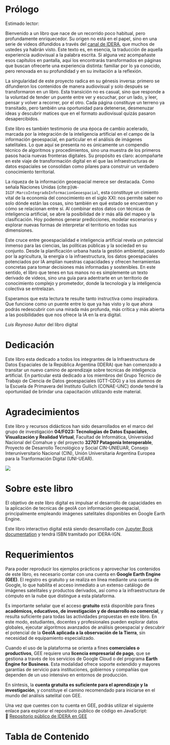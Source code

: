 # Prólogo

Estimado lector:

Bienvenido a un libro que nace de un recorrido poco habitual, pero profundamente enriquecedor. Su origen no está en el papel, sino en una serie de videos difundidos a través del [canal de IDERA](https://www.youtube.com/results?search_query=idera+argentina), que muchos de ustedes ya habrán visto. Este texto es, en esencia, la traducción de aquella experiencia audiovisual a la palabra escrita. Si alguna vez acompañaste esos capítulos en pantalla, aquí los encontrarás transformados en páginas que buscan ofrecerte una experiencia distinta: familiar por lo ya conocido, pero renovada en su profundidad y en su invitación a la reflexión.

La singularidad de este proyecto radica en su génesis inversa: primero se difundieron los contenidos de manera audiovisual y solo después se transformaron en un libro. Esta transición no es casual, sino que responde a la voluntad de tender un puente entre ver y escuchar, por un lado, y leer, pensar y volver a recorrer, por el otro. Cada página constituye un terreno ya transitado, pero también una oportunidad para detenerse, desmenuzar ideas y descubrir matices que en el formato audiovisual quizás pasaron desapercibidos.

Este libro es también testimonio de una época de cambio acelerado, marcada por la integración de la inteligencia artificial en el campo de la información geoespacial, en particular en el análisis de imágenes satelitales. Lo que aquí se presenta no es únicamente un compendio técnico de algoritmos y procedimientos, sino una muestra de los primeros pasos hacia nuevas fronteras digitales. Su propósito es claro: acompañarte en este viaje de transformación digital en el que las infraestructuras de datos espaciales se consolidan como pilares para construir un verdadero conocimiento territorial.

La riqueza de la información geoespacial merece ser destacada. Como señala Naciones Unidas {cite:p}`UN-IGIF:MarcoIntegradoInformacionGeoespacial`, esta constituye un cimiento vital de la economía del conocimiento en el siglo XXI: nos permite saber no solo dónde están las cosas, sino también en qué estado se encuentran y cómo se relacionan entre sí. Al combinar estos datos con técnicas de inteligencia artificial, se abre la posibilidad de ir más allá del mapeo y la clasificación. Hoy podemos generar predicciones, modelar escenarios y explorar nuevas formas de interpretar el territorio en todas sus dimensiones.

Este cruce entre geoespacialidad e inteligencia artificial revela un potencial inmenso para las ciencias, las políticas públicas y la sociedad en su conjunto. Desde la planificación urbana hasta la gestión ambiental, pasando por la agricultura, la energía o la infraestructura, los datos geoespaciales potenciados por IA amplían nuestras capacidades y ofrecen herramientas concretas para tomar decisiones más informadas y sostenibles. En este sentido, el libro que tenes en tus manos no es simplemente un texto derivado de videos, sino una guía para adentrarte en un territorio de conocimiento complejo y prometedor, donde la tecnología y la inteligencia colectiva se entrelazan.

Esperamos que esta lectura te resulte tanto instructiva como inspiradora. Que funcione como un puente entre lo que ya has visto y lo que ahora podrás redescubrir con una mirada más profunda, más crítica y más abierta a las posibilidades que nos ofrece la IA en la era digital.

*Luis Reynoso*
Autor del libro digital

# Dedicación

Este libro esta dedicado a todos los integrantes de la Infraestructura de Datos Espaciales de la República Argentina (IDERA) que han comenzado a transitar un nuevo camino de aprendizaje sobre tecnicas de inteligencia artificial. En particular está dedicado a los miembros del Grupo Técnico de Trabajo de Ciencia de Datos geoespaciales (GTT-CDG) y a los alumnos de la Escuela de Primavera del Instituto Gullich (CONAE-UNC) donde tendré la oportunidad de brindar una capacitación utilizando este material.

# Agradecimientos

Este libro y recursos didácticos han sido desarrollados en el marco del grupo de investigación **04/F023: Tecnologías de Datos Espaciales, Visualización y Realidad Virtual**, Facultad de Informática, Universidad Nacional del Comahue y del proyecto **32707 Patagonia Interoperable**, Proyecto de Desarrollo Tecnológico y Social CIN-UNIEUAR, Consejo Interuniversitario Nacional (CIN), Unión Universitaria Argentina Europea para la Tranformación Digital (UNI-UEAR).

![](imagenes/CIN-UNIUEAR.png)

# Sobre este libro

El objetivo de este libro digital es impulsar el desarrollo de capacidades en la aplicación de tecnicas de geoIA con información geoespacial, principalmente empleando imágenes satelitales disponibles en Google Earth Engine. 

Este libro interactivo digital está siendo desarrollado con [Jupyter Book documentation](https://jupyterbook.org) y tendrá ISBN tramitado por IDERA-IGN.


# Requerimientos

Para poder reproducir los ejemplos prácticos y aprovechar los contenidos de este libro, es necesario contar con una cuenta en **Google Earth Engine (GEE)**. El registro es gratuito y se realiza en línea mediante una cuenta de Google, lo que habilita el acceso inmediato a un extenso catálogo de imágenes satelitales y productos derivados, así como a la infraestructura de cómputo en la nube que distingue a esta plataforma.

Es importante señalar que el acceso **gratuito** está disponible para fines **académicos, educativos, de investigación y de desarrollo no comercial**, y resulta suficiente para todas las actividades propuestas en este libro. En este modo, estudiantes, docentes y profesionales pueden explorar datos globales, ejecutar algoritmos avanzados de análisis geoespacial y descubrir el potencial de la **GeoIA aplicada a la observación de la Tierra**, sin necesidad de equipamiento especializado.

Cuando el uso de la plataforma se orienta a fines **comerciales o productivos**, GEE requiere una **licencia empresarial de pago**, que se gestiona a través de los servicios de Google Cloud o del programa **Earth Engine for Business**. Esta modalidad ofrece soporte extendido y mayores garantías de servicio para instituciones, gobiernos y compañías que dependen de un uso intensivo en entornos de producción.

En síntesis, la **cuenta gratuita es suficiente para el aprendizaje y la investigación**, y constituye el camino recomendado para iniciarse en el mundo del análisis satelital con GEE.

Una vez que cuentes con tu cuenta en GEE, podrás utilizar el siguiente enlace para explorar el repositorio público de código en JavaScript:  
🔗 [Repositorio público de IDERA en GEE](https://code.earthengine.google.com/?accept_repo=users%2Fcdg-idera%2Fgee)


# Tabla de Contenido

```{tableofcontents}
```